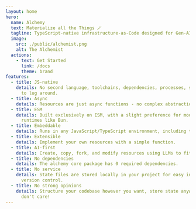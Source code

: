 ```yaml
---
layout: home
hero:
  name: Alchemy
  text: Materialize all the Things 🪄
  tagline: TypeScript-native infrastructure-as-Code designed for Gen-AI
  image:
    src: ./public/alchemist.png
    alt: The Alchemist
  actions:
    - text: Get Started
      link: /docs
      theme: brand
features:
  - title: JS-native
    details: No second language, toolchains, dependencies, processes, services, etc.
      to lug around.
  - title: Async
    details: Resources are just async functions - no complex abstraction to learn.
  - title: ESM
    details: Built exclusively on ESM, with a slight preference for modern JS
      runtimes like Bun.
  - title: Embeddable
    details: Runs in any JavaScript/TypeScript environment, including the browser!
  - title: Extensible
    details: Implement your own resources with a simple function.
  - title: AI-first
    details: Create, copy, fork, and modify resources using LLMs to fit your needs.
  - title: No dependencies
    details: The alchemy core package has 0 required dependencies.
  - title: No service
    details: State files are stored locally in your project for easy inspection and
      version control.
  - title: No strong opinions
    details: Structure your codebase however you want, store state anywhere - we
      don't care!
---
```

